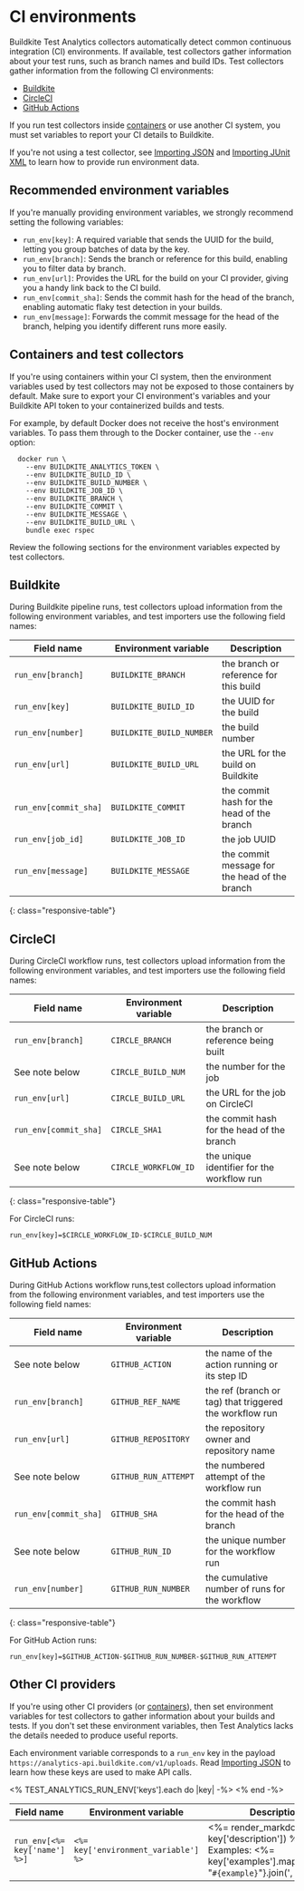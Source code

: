 # CI environments

Buildkite Test Analytics collectors automatically detect common continuous integration (CI) environments.
If available, test collectors gather information about your test runs, such as branch names and build IDs.
Test collectors gather information from the following CI environments:

- [Buildkite](/docs/test-engine/ci-environments#buildkite)
- [CircleCI](/docs/test-engine/ci-environments#circleci)
- [GitHub Actions](/docs/test-engine/ci-environments#github-actions)

If you run test collectors inside [containers](/docs/test-engine/ci-environments#containers-and-test-collectors) or use another CI system, you must set variables to report your CI details to Buildkite.

If you're not using a test collector, see [Importing JSON](/docs/test-engine/importing-json) and [Importing JUnit XML](/docs/test-engine/importing-junit-xml) to learn how to provide run environment data.

## Recommended environment variables

If you're manually providing environment variables, we strongly recommend setting the following variables:

- `run_env[key]`: A required variable that sends the UUID for the build, letting you group batches of data by the key.
- `run_env[branch]`: Sends the branch or reference for this build, enabling you to filter data by branch.
- `run_env[url]`: Provides the URL for the build on your CI provider, giving you a handy link back to the CI build.
- `run_env[commit_sha]`: Sends the commit hash for the head of the branch, enabling automatic flaky test detection in your builds.
- `run_env[message]`: Forwards the commit message for the head of the branch, helping you identify different runs more easily.

## Containers and test collectors

If you're using containers within your CI system, then the environment variables used by test collectors may not be exposed to those containers by default.
Make sure to export your CI environment's variables and your Buildkite API token to your containerized builds and tests.

For example, by default Docker does not receive the host's environment variables.
To pass them through to the Docker container, use the `--env` option:

```
  docker run \
    --env BUILDKITE_ANALYTICS_TOKEN \
    --env BUILDKITE_BUILD_ID \
    --env BUILDKITE_BUILD_NUMBER \
    --env BUILDKITE_JOB_ID \
    --env BUILDKITE_BRANCH \
    --env BUILDKITE_COMMIT \
    --env BUILDKITE_MESSAGE \
    --env BUILDKITE_BUILD_URL \
    bundle exec rspec
```

Review the following sections for the environment variables expected by test collectors.

## Buildkite

During Buildkite pipeline runs, test collectors upload information from the following environment variables, and test importers use the following field names:

| Field name             | Environment variable     | Description                                   |
|------------------------|--------------------------|-----------------------------------------------|
| `run_env[branch]`      | `BUILDKITE_BRANCH`       | the branch or reference for this build        |
| `run_env[key]`         | `BUILDKITE_BUILD_ID`     | the UUID for the build                        |
| `run_env[number]`      | `BUILDKITE_BUILD_NUMBER` | the build number                              |
| `run_env[url]`         | `BUILDKITE_BUILD_URL`    | the URL for the build on Buildkite            |
| `run_env[commit_sha]`  | `BUILDKITE_COMMIT`       | the commit hash for the head of the branch    |
| `run_env[job_id]`      | `BUILDKITE_JOB_ID`       | the job UUID                                  |
| `run_env[message]`     | `BUILDKITE_MESSAGE`      | the commit message for the head of the branch |
{: class="responsive-table"}

## CircleCI

During CircleCI workflow runs, test collectors upload information from the following environment variables, and test importers use the following field names:

| Field name            | Environment variable | Description                                |
|-----------------------|----------------------|--------------------------------------------|
| `run_env[branch]`     | `CIRCLE_BRANCH`      | the branch or reference being built        |
| See note below        | `CIRCLE_BUILD_NUM`   | the number for the job                     |
| `run_env[url]`        | `CIRCLE_BUILD_URL`   | the URL for the job on CircleCI            |
| `run_env[commit_sha]` | `CIRCLE_SHA1`        | the commit hash for the head of the branch |
| See note below        | `CIRCLE_WORKFLOW_ID` | the unique identifier for the workflow run |
{: class="responsive-table"}

For CircleCI runs:

```
run_env[key]=$CIRCLE_WORKFLOW_ID-$CIRCLE_BUILD_NUM
```

## GitHub Actions

During GitHub Actions workflow runs,test collectors upload information from the following environment variables, and test importers use the following field names:

| Field name            | Environment variable | Description                                             |
|-----------------------|----------------------|---------------------------------------------------------|
| See note below        | `GITHUB_ACTION`      | the name of the action running or its step ID           |
| `run_env[branch]`     | `GITHUB_REF_NAME`    | the ref (branch or tag) that triggered the workflow run |
| `run_env[url]`        | `GITHUB_REPOSITORY`  | the repository owner and repository name                |
| See note below        | `GITHUB_RUN_ATTEMPT` | the numbered attempt of the workflow run                |
| `run_env[commit_sha]` | `GITHUB_SHA`         | the commit hash for the head of the branch              |
| See note below        | `GITHUB_RUN_ID`      | the unique number for the workflow run                  |
| `run_env[number]`     | `GITHUB_RUN_NUMBER`  | the cumulative number of runs for the workflow          |
{: class="responsive-table"}

For GitHub Action runs:

```
run_env[key]=$GITHUB_ACTION-$GITHUB_RUN_NUMBER-$GITHUB_RUN_ATTEMPT
```

## Other CI providers

If you're using other CI providers (or [containers](#containers-and-test-collectors)), then set environment variables for test collectors to gather information about your builds and tests.
If you don't set these environment variables, then Test Analytics lacks the details needed to produce useful reports.

Each environment variable corresponds to a `run_env` key in the payload `https://analytics-api.buildkite.com/v1/uploads`. Read [Importing JSON](/docs/test-engine/importing-json) to learn how these keys are used to make API calls.

<table class="responsive-table">
  <thead>
    <tr>
      <th>Field name</th>
      <th>Environment variable</th>
      <th>Description</th>
    </tr>
  </thead>
  <tbody>
    <% TEST_ANALYTICS_RUN_ENV['keys'].each do |key| -%>
      <tr>
        <td><code>run_env[<%= key['name'] %>]</code></td>
        <td><code><%= key['environment_variable'] %></code></td>
        <td>
          <%= render_markdown(text: key['description']) %>
          Examples:
          <%= key['examples'].map{|example| "<code>#{example}</code>"}.join(', ') %>
        </td>
      </tr>
    <% end -%>
  </tbody>
</table>

